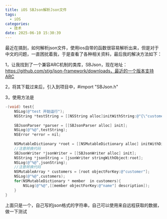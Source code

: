 ```yaml
---
title: iOS SBJson解析Json文件
tags:
  - iOS
categories:
  - 技术
date: 2025-06-10 15:30:39
---
```



最近在搞到，如何解析json文件，使用ios自带的函数很容易解析出来，但是对于中文的问题，一直困扰着我，于是查看了各种相关资料，最后我的解决方法如下：

1，让我找到了一个兼容ARC机制的类库，SBJson，现在地址：https://github.com/stig/json-framework/downloads，最近的一个版本支持ARC

2，将其下载过来后，引入到项目中，#import "SBJson.h"

3，使用方法是

```objectivec
-(void) test{
    NSLog(@"test 开始运行");
    NSString *testString = [[NSString alloc]initWithString:@"{\"customer\":[{\"name\":\"roamer\",\"ycount\":\"232.4\",\"sumcount\":\"322.3\"},{\"name\":\"王三\",\"ycount\":\"221.2\",\"sumcount\":\"1123.2\"},{\"name\":\"李四\",\"ycount\":\"1221.2\",\"sumcount\":\"12123.2\"}]}"];
    
    SBJsonParser *parser = [[SBJsonParser alloc] init];
    NSLog(@"%@",testString);
    NSError *error = nil;
    
    NSMutableDictionary *root = [[NSMutableDictionary alloc] initWithDictionary:[parser objectWithString:testString error:&error]];
    //注意转换代码
    SBJsonWriter *jsonWriter = [[SBJsonWriter alloc] init];
    NSString *jsonString = [jsonWriter stringWithObject:root];
    NSLog(@"%@",jsonString);
    //注意转换代码
    NSMutableArray * customers = [root objectForKey:@"customer"];
    NSLog(@"%@",customers);
    for(NSMutableDictionary * member  in customers){
        NSLog(@"%@",[[member objectForKey:@"name"] description]);
    }
}
```

上面只是一个，自己写的json格式的字符串，自己可以使用来自远程获取的数据，做一下测试
